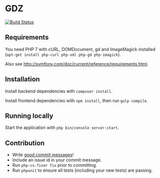 # GDZ

[![Build Status](https://travis-ci.org/subugoe/gdz-app.svg?branch=develop)](https://travis-ci.org/subugoe/gdz-app)

## Requirements

You need PHP 7 with cURL, DOMDocument, gd and ImageMagick installed (`apt-get install php-curl php-xml php-gd php-imagick`).

Also see http://symfony.com/doc/current/reference/requirements.html.

## Installation

Install backend dependencies with `composer install`.

Install frontend dependencies with `npm install`, then run `gulp compile`.

## Running locally

Start the application with `php bin/console server:start`.

## Contribution

* Write [good commit messages](http://chris.beams.io/posts/git-commit/)!
* Include an issue id in your commit message.
* Run ```php-cs-fixer fix``` prior to committing.
* Run ```phpunit``` to ensure all tests (including your new tests) are passing.
